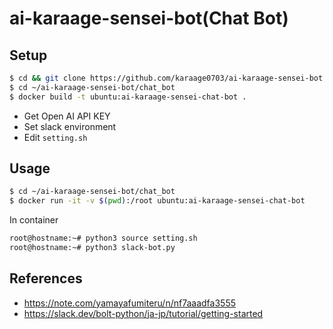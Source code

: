 # ai-karaage-sensei-bot(Chat Bot)

## Setup

```sh
$ cd && git clone https://github.com/karaage0703/ai-karaage-sensei-bot
$ cd ~/ai-karaage-sensei-bot/chat_bot
$ docker build -t ubuntu:ai-karaage-sensei-chat-bot .
```

- Get Open AI API KEY
- Set slack environment
- Edit `setting.sh`

## Usage

```sh
$ cd ~/ai-karaage-sensei-bot/chat_bot
$ docker run -it -v $(pwd):/root ubuntu:ai-karaage-sensei-chat-bot
```

In container

```sh
root@hostname:~# python3 source setting.sh
root@hostname:~# python3 slack-bot.py
```


## References

- https://note.com/yamayafumiteru/n/nf7aaadfa3555
- https://slack.dev/bolt-python/ja-jp/tutorial/getting-started
